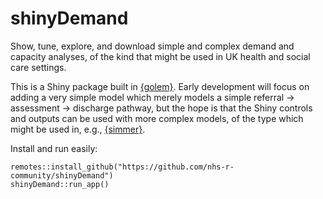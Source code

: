 # shinyDemand

Show, tune, explore, and download simple and complex demand and capacity analyses, of the kind that might be used in UK health and social care settings.

This is a Shiny package built in [{golem}](https://thinkr-open.github.io/golem/). Early development will focus on adding a very simple model which merely models a simple referral -> assessment -> discharge pathway, but the hope is that the Shiny controls and outputs can be used with more complex models, of the type which might be used in, e.g., [{simmer}](https://r-simmer.org/).

Install and run easily:

    remotes::install_github("https://github.com/nhs-r-community/shinyDemand")
    shinyDemand::run_app()
